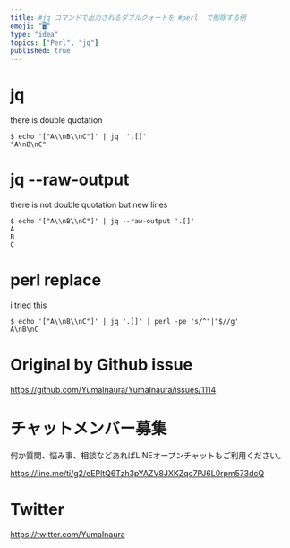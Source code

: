 ```yaml
---
title: #jq コマンドで出力されるダブルクォートを #perl  で削除する例
emoji: "🖥"
type: "idea"
topics: ["Perl", "jq"]
published: true
---
```


# jq 

there is double quotation 

```
$ echo '["A\\nB\\nC"]' | jq  '.[]'
"A\nB\nC"
```

# jq --raw-output

there is not double quotation but new lines 

```
$ echo '["A\\nB\\nC"]' | jq --raw-output '.[]'
A
B
C
```

# perl replace

i tried this

```
$ echo '["A\\nB\\nC"]' | jq '.[]' | perl -pe 's/^"|"$//g'
A\nB\nC
```


# Original by Github issue

https://github.com/YumaInaura/YumaInaura/issues/1114








<!-- Update From Qiita API -->

# チャットメンバー募集


何か質問、悩み事、相談などあればLINEオープンチャットもご利用ください。

https://line.me/ti/g2/eEPltQ6Tzh3pYAZV8JXKZqc7PJ6L0rpm573dcQ





# Twitter


https://twitter.com/YumaInaura


<!-- Update From Qiita API -->



